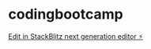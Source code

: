 # codingbootcamp

[Edit in StackBlitz next generation editor ⚡️](https://stackblitz.com/~/github.com/andamagodwin/codingbootcamp)
